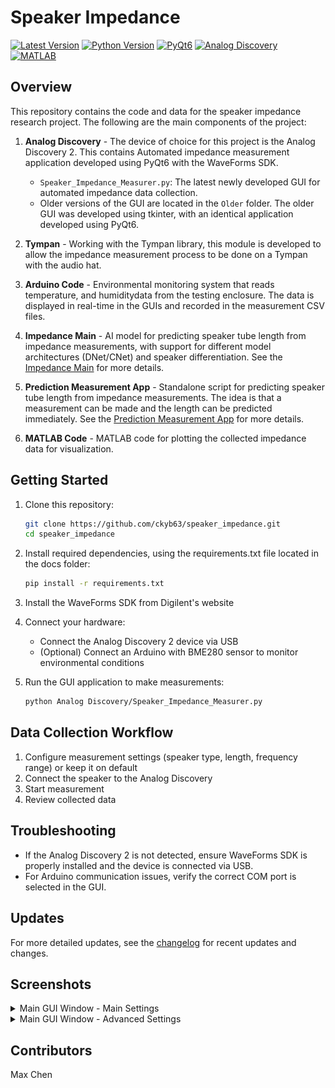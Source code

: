 # Speaker Impedance

[![Latest Version](https://img.shields.io/badge/Latest-v0.11.0-blue.svg)](CHANGELOG.md/#latest)
[![Python Version](https://img.shields.io/badge/Python-3.10.11-blue.svg?logo=python&logoColor=white)](https://www.python.org/downloads/release/python-31011/)
[![PyQt6](https://img.shields.io/badge/PyQt6-6.8.1-blue.svg?logo=qt&logoColor=white)](https://pypi.org/project/PyQt6/)
[![Analog Discovery](https://img.shields.io/badge/Analog%20Discovery-2.0-green.svg?logo=digilent&logoColor=white)](https://digilent.com/reference/test-and-measurement/guides/waveforms-sdk-getting-started?srsltid=AfmBOorRtu33lsD6IVZflrbMJIFuTLurrbm7XozjjqH9yrPqBuhSF0tu)
[![MATLAB](https://img.shields.io/badge/MATLAB-R2024a-green.svg?logo=mathworks&logoColor=white)](https://www.mathworks.com/products/matlab.html)

## Overview

This repository contains the code and data for the speaker impedance research project. The following are the main components of the project:

1. **Analog Discovery** - The device of choice for this project is the Analog Discovery 2. This contains Automated impedance measurement application developed using PyQt6 with the WaveForms SDK.
   - `Speaker_Impedance_Measurer.py`: The latest newly developed GUI for automated impedance data collection.
   - Older versions of the GUI are located in the `Older` folder. The older GUI was developed using tkinter, with an identical application developed using PyQt6.

2. **Tympan** - Working with the Tympan library, this module is developed to allow the impedance measurement process to be done on a Tympan with the audio hat.

3. **Arduino Code** - Environmental monitoring system that reads temperature, and humiditydata from the testing enclosure. The data is displayed in real-time in the GUIs and recorded in the measurement CSV files.

4. **Impedance Main** - AI model for predicting speaker tube length from impedance measurements, with support for different model architectures (DNet/CNet) and speaker differentiation. See the [Impedance Main](../Impedance-main/README.md) for more details.

5. **Prediction Measurement App** - Standalone script for predicting speaker tube length from impedance measurements. The idea is that a measurement can be made and the length can be predicted immediately. See the [Prediction Measurement App](../Prediction_Measurement_App/README.md) for more details.

6. **MATLAB Code** - MATLAB code for plotting the collected impedance data for visualization.

## Getting Started

1. Clone this repository:

   ```bash
   git clone https://github.com/ckyb63/speaker_impedance.git
   cd speaker_impedance
   ```

2. Install required dependencies, using the requirements.txt file located in the docs folder:

   ```bash
   pip install -r requirements.txt
   ```

3. Install the WaveForms SDK from Digilent's website

4. Connect your hardware:
   - Connect the Analog Discovery 2 device via USB
   - (Optional) Connect an Arduino with BME280 sensor to monitor environmental conditions

5. Run the GUI application to make measurements:

   ```bash
   python Analog Discovery/Speaker_Impedance_Measurer.py
   ```

## Data Collection Workflow

1. Configure measurement settings (speaker type, length, frequency range) or keep it on default
2. Connect the speaker to the Analog Discovery
3. Start measurement
4. Review collected data

## Troubleshooting

- If the Analog Discovery 2 is not detected, ensure WaveForms SDK is properly installed and the device is connected via USB.
- For Arduino communication issues, verify the correct COM port is selected in the GUI.

## Updates

For more detailed updates, see the [changelog](CHANGELOG.md) for recent updates and changes.

## Screenshots

<details>
  <summary>Main GUI Window - Main Settings</summary>

  ![Main GUI Window - Main Settings](./Pics/0.10.0_1.png "Main GUI Window - Main Settings")
</details>

<details>
  <summary>Main GUI Window - Advanced Settings</summary>

  ![Main GUI Window - Advanced Settings](./Pics/0.10.0_2.png "Main GUI Window - Advanced Settings")
</details>

## Contributors

Max Chen

